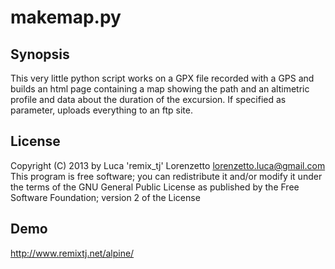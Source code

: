 # makemap.py

## Synopsis

This very little python script works on a GPX file recorded with a GPS and builds an html page containing a map showing the path and an altimetric profile and data about the duration of the excursion. If specified as parameter, uploads everything to an ftp site.

## License
 
Copyright (C) 2013 by Luca 'remix\_tj' Lorenzetto <lorenzetto.luca@gmail.com>
This program is free software; you can redistribute it and/or modify it under the terms of the GNU General Public License as published by the Free Software Foundation; version 2 of the License

## Demo
http://www.remixtj.net/alpine/
